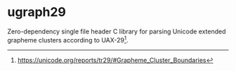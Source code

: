 # ugraph29

Zero-dependency single file header C library for parsing Unicode extended
grapheme clusters according to UAX-29[^1].

[^1]: https://unicode.org/reports/tr29/#Grapheme_Cluster_Boundaries

